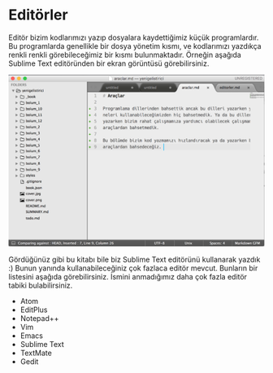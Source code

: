 # Editörler

Editör bizim kodlarımızı yazıp dosyalara kaydettiğimiz küçük programlardır. Bu
programlarda genellikle bir dosya yönetim kısmı, ve kodlarımızı yazdıkça renkli 
renkli görebileceğimiz bir kısmı bulunmaktadır. Örneğin aşağıda Sublime Text
editöründen bir ekran görüntüsü görebilirsiniz. 

![SublimeText](/gitbook/images/sublime.png)

Gördüğünüz gibi bu kitabı bile biz Sublime Text editörünü kullanarak yazdık :)
Bunun yanında kullanabileceğiniz çok fazlaca editör mevcut. Bunların bir 
listesini aşağıda görebilirsiniz. İsmini anmadığımız daha çok fazla editör 
tabiki bulabilirsiniz. 

* Atom
* EditPlus
* Notepad++
* Vim
* Emacs
* Sublime Text
* TextMate
* Gedit